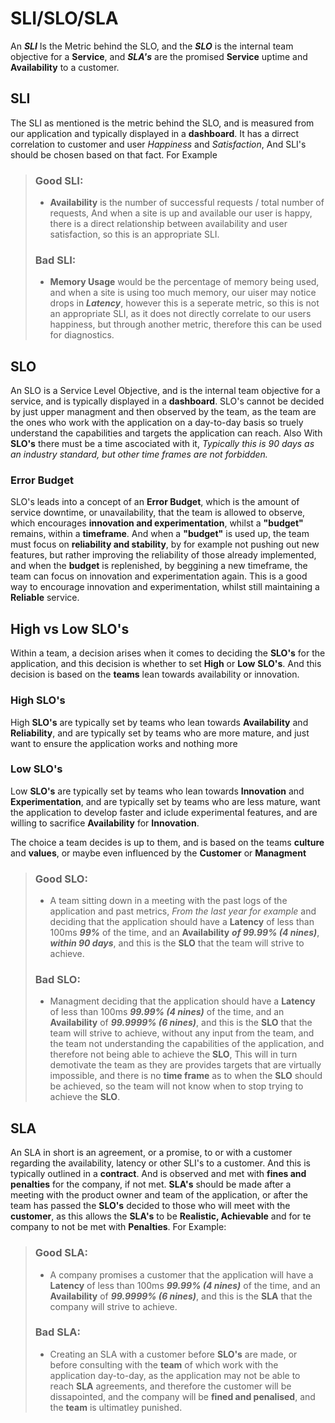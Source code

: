 # SLI/SLO/SLA
An ***SLI*** Is the Metric behind the SLO, and the ***SLO*** is the internal team objective for a **Service**, and ***SLA's*** are the promised **Service** uptime and **Availability** to a customer.

## SLI

The SLI as mentioned is the metric behind the SLO, and is measured from our application and typically displayed in a **dashboard**. 
It has a dirrect correlation to customer and user *Happiness* and *Satisfaction*, And SLI's should be chosen based on that fact. For Example
> ### Good SLI:
> - **Availability** is the number of successful requests / total number of requests, And when a site is up and available our user is happy, there is a direct relationship between availability and user satisfaction, so this is an appropriate SLI.
> ### Bad SLI:
>  - **Memory Usage** would be the percentage of memory being used, and when a site is using too much memory, our uiser may notice drops in ***Latency***, however this is a seperate metric, so this is not an appropriate SLI, as it does not directly correlate to our users happiness, but through another metric, therefore this can be used for diagnostics.

## SLO
An SLO is a Service Level Objective, and is the internal team objective for a service, and is typically displayed in a **dashboard**. SLO's cannot be decided by just upper managment and then observed by the team, as the team are the ones who work with the application on a day-to-day basis so truely understand the capabilities and targets the application can reach. Also With **SLO's** there must be a time ascociated with it, *Typically this is 90 days as an industry standard, but other time frames are not forbidden.*

### Error Budget
SLO's leads into a concept of an **Error Budget**, which is the amount of service downtime, or unavailability, that the team is allowed to observe, which encourages **innovation and experimentation**, whilst a **"budget"** remains, within a **timeframe**. And when a **"budget"** is used up, the team must focus on **reliability and stability**, by for example not pushing out new features, but rather improving the reliability of those already implemented, and when the **budget** is replenished, by beggining a new timeframe, the team can focus on innovation and experimentation again. This is a good way to encourage innovation and experimentation, whilst still maintaining a **Reliable** service.

## High vs Low SLO's
Within a team, a decision arises when it comes to deciding the **SLO's** for the application, and this decision is whether to set **High** or **Low** **SLO's**. And this decision is based on the **teams** lean towards availability or innovation.
### High SLO's
High **SLO's** are typically set by teams who lean towards **Availability** and **Reliability**, and are typically set by teams who are more mature, and just want to ensure the application works and nothing more

### Low SLO's
Low **SLO's** are typically set by teams who lean towards **Innovation** and **Experimentation**, and are typically set by teams who are less mature, want the application to develop faster and iclude experimental features, and are willing to sacrifice **Availability** for **Innovation**.

The choice a team decides is up to them, and is based on the teams **culture** and **values**, or maybe even influenced by the **Customer** or **Managment**
> ### Good SLO:
> - A team sitting down in a meeting with the past logs of the application and past metrics, *From the last year for example* and deciding that the application should have a **Latency** of less than 100ms ***99%*** of the time, and an **Availability** ***of 99.99% (4 nines)***, ***within 90 days***, and this is the **SLO** that the team will strive to achieve.
> ### Bad SLO:
> - Managment deciding that the application should have a **Latency** of less than 100ms ***99.99% (4 nines)*** of the time, and an **Availability** of ***99.9999% (6 nines)***, and this is the **SLO** that the team will strive to achieve, without any input from the team, and the team not understanding the capabilities of the application, and therefore not being able to achieve the **SLO**, This will in turn demotivate the team as they are provides targets that are virtually impossible, and there is no **time frame** as to when the **SLO** should be achieved, so the team will not know when to stop trying to achieve the **SLO**.


## SLA
An SLA in short is an agreement, or a promise, to or with a customer regarding the availability, latency or other SLI's to a customer. And this is typically outlined in a **contract**. And is observed and met with **fines and penalties** for the company, if not met. 
**SLA's** should be made after a meeting with the product owner and team of the application, or after the team has passed the **SLO's** decided to those who will meet with the **customer**, as this allows the **SLA's** to be **Realistic, Achievable** and for te company to not be met with **Penalties**. For Example:
> ### Good SLA:
> - A company promises a customer that the application will have a **Latency** of less than 100ms ***99.99% (4 nines)*** of the time, and an **Availability** of ***99.9999% (6 nines)***, and this is the **SLA** that the company will strive to achieve.
> ### Bad SLA:
> - Creating an SLA with a customer before **SLO's** are made, or before consulting with the **team** of which work with the application day-to-day, as the application may not be able to reach **SLA** agreements, and therefore the customer will be dissapointed, and the company will be **fined and penalised**, and the **team** is ultimatley punished.